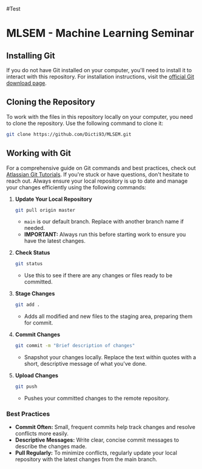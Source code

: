 #Test

# MLSEM - Machine Learning Seminar

## Installing Git
If you do not have Git installed on your computer, you'll need to install it to interact with this repository. For installation instructions, visit the [official Git download page](https://git-scm.com/downloads).

## Cloning the Repository
To work with the files in this repository locally on your computer, you need to clone the repository. Use the following command to clone it:

```bash
git clone https://github.com/Dicti93/MLSEM.git
```

## Working with Git
For a comprehensive guide on Git commands and best practices, check out [Atlassian Git Tutorials](https://www.atlassian.com/git/tutorials). If you're stuck or have questions, don't hesitate to reach out. Always ensure your local repository is up to date and manage your changes efficiently using the following commands:

1. **Update Your Local Repository**
    ```bash
    git pull origin master
    ```
    - `main` is our default branch. Replace with another branch name if needed.
    - **IMPORTANT:** Always run this before starting work to ensure you have the latest changes.

2. **Check Status**
    ```bash
    git status
    ```
    - Use this to see if there are any changes or files ready to be committed.

3. **Stage Changes**
    ```bash
    git add .
    ```
    - Adds all modified and new files to the staging area, preparing them for commit.

4. **Commit Changes**
    ```bash
    git commit -m "Brief description of changes"
    ```
    - Snapshot your changes locally. Replace the text within quotes with a short, descriptive message of what you've done.

5. **Upload Changes**
    ```bash
    git push
    ```
    - Pushes your committed changes to the remote repository.

### Best Practices
- **Commit Often:** Small, frequent commits help track changes and resolve conflicts more easily.
- **Descriptive Messages:** Write clear, concise commit messages to describe the changes made.
- **Pull Regularly:** To minimize conflicts, regularly update your local repository with the latest changes from the main branch.

